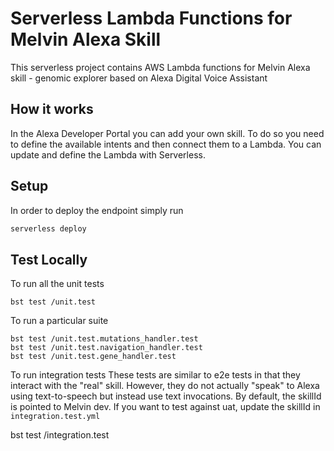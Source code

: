 # Serverless Lambda Functions for Melvin Alexa Skill

This serverless project contains AWS Lambda functions for Melvin Alexa skill - genomic explorer based on Alexa Digital Voice Assistant


## How it works

In the Alexa Developer Portal you can add your own skill. To do so you need to define the available intents and then connect them to a Lambda. You can update and define the Lambda with Serverless.

## Setup

In order to deploy the endpoint simply run

```bash
serverless deploy
```

## Test Locally

To run all the unit tests
```
bst test /unit.test
```

To run a particular suite
```
bst test /unit.test.mutations_handler.test
bst test /unit.test.navigation_handler.test
bst test /unit.test.gene_handler.test
```

To run integration tests
These tests are similar to e2e tests in that they interact with the "real" skill. However, they do not actually "speak" to Alexa using text-to-speech but instead use text invocations. 
By default, the skillId is pointed to Melvin dev. If you want to test against uat, update the skillId in `integration.test.yml`

bst test /integration.test